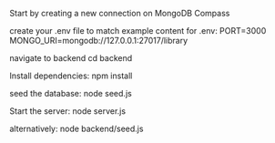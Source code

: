 Start by creating a new connection on MongoDB Compass

create your .env file to match
example content for .env:
PORT=3000
MONGO_URI=mongodb://127.0.0.1:27017/library

navigate to backend
cd backend

Install dependencies:
npm install

seed the database:
node seed.js

Start the server:
node server.js

alternatively: 
node backend/seed.js